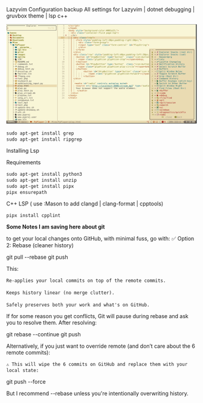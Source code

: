 Lazyvim Configuration backup
All settings for Lazyvim | dotnet debugging | gruvbox theme | lsp c++

![Game Screenshot](images/game_screen.jpg)

```
sudo apt-get install grep
sudo apt-get install ripgrep
```

Installing Lsp

Requirements
```
sudo apt-get install python3
sudo apt-get install unzip
sudo apt-get install pipx
pipx ensurepath
```
C++ LSP ( use :Mason to add clangd | clang-format | cpptools)
```
pipx install cpplint
```


**Some Notes I am saving here about git**

to get your local changes onto GitHub, with minimal fuss, go with:
✅ Option 2: Rebase (cleaner history)

git pull --rebase
git push

This:

    Re-applies your local commits on top of the remote commits.

    Keeps history linear (no merge clutter).

    Safely preserves both your work and what's on GitHub.

If for some reason you get conflicts, Git will pause during rebase and ask you to resolve them. After resolving:

git rebase --continue
git push

Alternatively, if you just want to override remote (and don’t care about the 6 remote commits):

    ⚠️ This will wipe the 6 commits on GitHub and replace them with your local state:

git push --force

But I recommend --rebase unless you're intentionally overwriting history.
